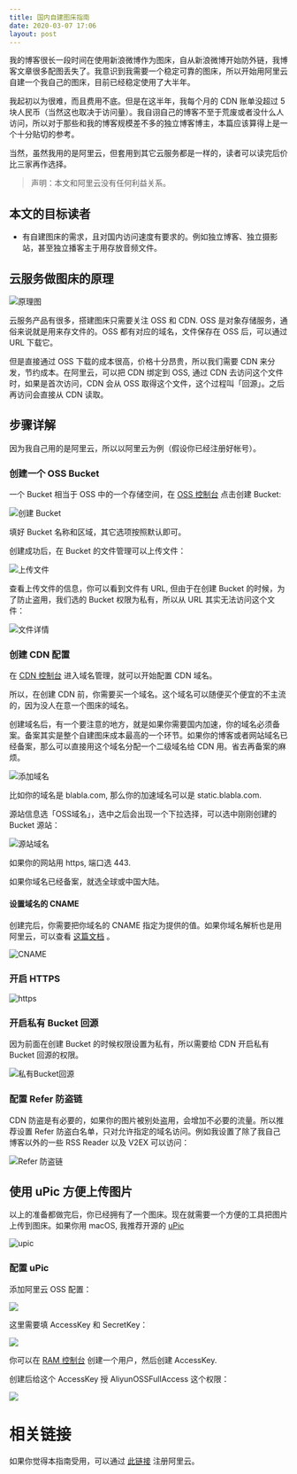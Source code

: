 ```yaml
---
title: 国内自建图床指南
date: 2020-03-07 17:06
layout: post
---
```

我的博客很长一段时间在使用新浪微博作为图床，自从新浪微博开始防外链，我博客文章很多配图丢失了。我意识到我需要一个稳定可靠的图床，所以开始用阿里云自建一个我自己的图床，目前已经稳定使用了大半年。

我起初以为很难，而且费用不底。但是在这半年，我每个月的 CDN 账单没超过 5 块人民币（当然这也取决于访问量）。我自诩自己的博客不至于荒废或者没什么人访问，所以对于那些和我的博客规模差不多的独立博客博主，本篇应该算得上是一个十分贴切的参考。

当然，虽然我用的是阿里云，但套用到其它云服务都是一样的，读者可以读完后价比三家再作选择。

> 声明：本文和阿里云没有任何利益关系。

## 本文的目标读者
- 有自建图床的需求，且对国内访问速度有要求的。例如独立博客、独立摄影站，甚至独立播客主于用存放音频文件。

## 云服务做图床的原理
![原理图](https://gbstatic.djyde.com/uPic/Untitled%20%28Draft%29-1%206.jpg?x-oss-process=style/80)

云服务产品有很多，搭建图床只需要关注 OSS 和 CDN. OSS 是对象存储服务，通俗来说就是用来存文件的。OSS 都有对应的域名，文件保存在 OSS 后，可以通过 URL 下载它。

但是直接通过 OSS 下载的成本很高，价格十分昂贵，所以我们需要 CDN 来分发，节约成本。在阿里云，可以把 CDN 绑定到 OSS, 通过 CDN 去访问这个文件时，如果是首次访问，CDN 会从 OSS 取得这个文件，这个过程叫「回源」。之后再访问会直接从 CDN 读取。

## 步骤详解
因为我自己用的是阿里云，所以以阿里云为例（假设你已经注册好帐号）。

### 创建一个 OSS Bucket

一个 Bucket 相当于 OSS 中的一个存储空间，在 [OSS 控制台](https://oss.console.aliyun.com/overview) 点击创建 Bucket:

![创建 Bucket](https://gbstatic.djyde.com/uPic/截屏2020-03-07下午4.30.25.png?x-oss-process=style/80)

填好 Bucket 名称和区域，其它选项按照默认即可。

创建成功后，在 Bucket 的文件管理可以上传文件：

![上传文件](https://gbstatic.djyde.com/uPic/B2l6dV.png?x-oss-process=style/80)

查看上传文件的信息，你可以看到文件有 URL, 但由于在创建 Bucket 的时候，为了防止盗用，我们选的 Bucket 权限为私有，所以从 URL 其实无法访问这个文件：

![文件详情](https://gbstatic.djyde.com/uPic/HUFU2y.png?x-oss-process=style/80)

### 创建 CDN 配置

在 [CDN 控制台](https://cdn.console.aliyun.com/) 进入域名管理，就可以开始配置 CDN 域名。

所以，在创建 CDN 前，你需要买一个域名。这个域名可以随便买个便宜的不主流的，因为没人在意一个图床的域名。

创建域名后，有一个要注意的地方，就是如果你需要国内加速，你的域名必须备案。备案其实是整个自建图床成本最高的一个环节。如果你的博客或者网站域名已经备案，那么可以直接用这个域名分配一个二级域名给 CDN 用。省去再备案的麻烦。

![添加域名](https://gbstatic.djyde.com/uPic/guk3mO.png?x-oss-process=style/80)

比如你的域名是 blabla.com, 那么你的加速域名可以是 static.blabla.com. 

源站信息选「OSS域名」，选中之后会出现一个下拉选择，可以选中刚刚创建的 Bucket 源站：

![源站域名](https://gbstatic.djyde.com/uPic/GPlUFe.png?x-oss-process=style/80)

如果你的网站用 https, 端口选 443.

如果你域名已经备案，就选全球或中国大陆。

#### 设置域名的 CNAME

创建完后，你需要把你域名的 CNAME 指定为提供的值。如果你域名解析也是用阿里云，可以查看 [这篇文档](https://help.aliyun.com/document_detail/27144.html?spm=5176.11785003.0.0.6402142fn9IEPG) 。

![CNAME](https://gbstatic.djyde.com/uPic/j5Vvuk.png?x-oss-process=style/80)

### 开启 HTTPS

![https](https://gbstatic.djyde.com/uPic/TezAat.png?x-oss-process=style/80)

### 开启私有 Bucket 回源

因为前面在创建 Bucket 的时候权限设置为私有，所以需要给 CDN 开启私有 Bucket 回源的权限。

![私有Bucket回源](https://gbstatic.djyde.com/uPic/G0K6M4.png?x-oss-process=style/80)

### 配置 Refer 防盗链

CDN 防盗是有必要的，如果你的图片被别处盗用，会增加不必要的流量。所以推荐设置 Refer 防盗白名单，只对允许指定的域名访问。例如我设置了除了我自己博客以外的一些 RSS Reader 以及 V2EX 可以访问：

![Refer 防盗链](https://gbstatic.djyde.com/uPic/ZST89j.png?x-oss-process=style/80)

## 使用 uPic 方便上传图片

以上的准备都做完后，你已经拥有了一个图床。现在就需要一个方便的工具把图片上传到图床。如果你用 macOS, 我推荐开源的 [uPic](https://github.com/gee1k/uPic) 

![upic](https://gbstatic.djyde.com/uPic/cqSMIR.gif) 

### 配置 uPic

添加阿里云 OSS 配置：

![](https://gbstatic.djyde.com/uPic/AisKxQ.png?x-oss-process=style/80)

这里需要填 AccessKey 和 SecretKey：

![](https://gbstatic.djyde.com/uPic/VkPsCc.png?x-oss-process=style/80)

你可以在 [RAM 控制台](https://ram.console.aliyun.com/users) 创建一个用户，然后创建 AccessKey.

创建后给这个 AccessKey 授 AliyunOSSFullAccess 这个权限：

![](https://gbstatic.djyde.com/uPic/m3KaPP.png?x-oss-process=style/80)

# 相关链接

如果你觉得本指南受用，可以通过 [此链接](https://www.aliyun.com/minisite/goods?userCode=n7qobwbd) 注册阿里云。
